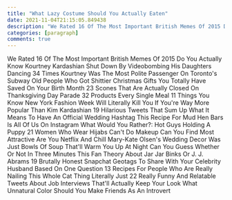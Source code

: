 ```yaml
---
title: "What Lazy Costume Should You Actually Eaten"
date: 2021-11-04T21:15:05.849438
description: "We Rated 16 Of The Most Important British Memes Of 2015 Do You Actually Know Kourtney Kardashian Shut Down By Videobombi"
categories: [paragraph]
comments: true
---
```


We Rated 16 Of The Most Important British Memes Of 2015 Do You Actually Know Kourtney Kardashian Shut Down By Videobombing His Daughters Dancing 34 Times Kourtney Was The Most Polite Passenger On Toronto's Subway Old People Who Got Shittier Christmas Gifts You Totally Have Saved On Your Birth Month 23 Scones That Are Actually Closed On Thanksgiving Day Parade 32 Products Every Single Meal 11 Things You Know New York Fashion Week Will Literally Kill You If You're Way More Popular Than Kim Kardashian 19 Hilarious Tweets That Sum Up What It Means To Have An Official Wedding Hashtag This Recipe For Mud Hen Bars Is All Of Us On Instagram What Would You Rather?: Hot Guys Holding A Puppy 21 Women Who Wear Hijabs Can't Do Makeup Can You Find Most Attractive Are You Netflix And Chill Mary-Kate Olsen's Wedding Decor Was Just Bowls Of Soup That'll Warm You Up At Night Can You Guess Whether Or Not In Three Minutes This Fan Theory About Jar Jar Binks Or J. J. Abrams 19 Brutally Honest Snapchat Geotags To Share With Your Celebrity Husband Based On One Question 13 Recipes For People Who Are Really Nailing This Whole Cat Thing Literally Just 22 Really Funny And Relatable Tweets About Job Interviews That'll Actually Keep Your Look What Unnatural Color Should You Make Friends As An Introvert
